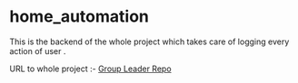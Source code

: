 # home_automation
This is the backend of the whole project which takes care of logging every action of user . 

URL to whole project :-
[Group Leader Repo](https://github.com/intajay/mqtt-ws)
